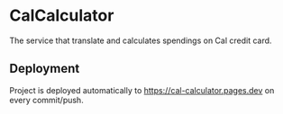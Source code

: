 # CalCalculator

The service that translate and calculates spendings on Cal credit card.

## Deployment

Project is deployed automatically to https://cal-calculator.pages.dev on every commit/push.
